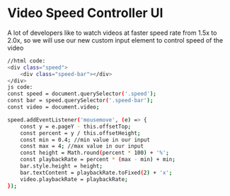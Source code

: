 Video Speed Controller UI
=========================

A lot of developers like to watch videos at faster speed rate from 1.5x to 2.0x, so we will use our new custom input element to control speed of the video

```bash
//html code:
<div class="speed">
	<div class="speed-bar"></div>
</div>
js code:
const speed = document.querySelector('.speed');
const bar = speed.querySelector('.speed-bar');
const video = document.video;

speed.addEventListener('mousemove', (e) => {
	const y = e.pageY - this.offsetTop;
	const percent = y / this.offsetHeight;
	const min = 0.4; //min value in our input
	const max = 4; //max value in our input
	const height = Math.round(percent * 100) + '%';
	const playbackRate = percent * (max - min) + min;
	bar.style.height = height;
	bar.textContent = playbackRate.toFixed(2) + 'x';
	video.playbackRate = playbackRate;
});
````
